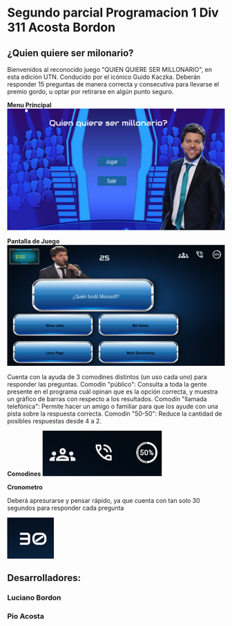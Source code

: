 # Segundo parcial Programacion 1 Div 311 Acosta Bordon

## ¿Quien quiere ser milonario?
Bienvenidos al reconocido juego "QUIEN QUIERE SER MILLONARIO", en esta edición UTN. Conducido por el icónico Guido Kaczka.
Deberán responder 15 preguntas de manera correcta y consecutiva para llevarse el premio gordo, u optar por retirarse en algún punto seguro.


**Menu Principal**
![Menu principal](imagenes_readme/inicio.png)

**Pantalla de Juego**
![En juego](imagenes_readme/juego.png)


Cuenta con la ayuda de 3 comodines distintos (un uso cada uno) para responder las preguntas.
Comodín "público": Consulta a toda la gente presente en el programa cuál opinan que es la opción correcta, y muestra un gráfico de barras con respecto a los resultados.
Comodín "llamada telefónica": Permite hacer un amigo o familiar para que los ayude con una pista sobre la respuesta correcta.
Comodín "50-50": Reduce la cantidad de posibles respuestas desde 4 a 2.


**Comodines**
![Comodines](imagenes_readme/comodines.png)


**Cronometro**

Deberá apresurarse y pensar rápido, ya que cuenta con tan solo 30 segundos para responder cada pregunta

![Cronometro](imagenes_readme/reloj.png)

## Desarrolladores:

### Luciano Bordon
### Pio Acosta
